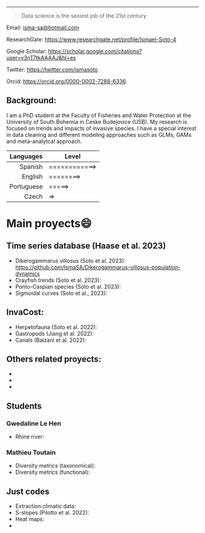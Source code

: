 ---
> Data science is the sexiest job of the 21st century

Email: isma-sa@hotmail.com

ResearchGate: https://www.researchgate.net/profile/Ismael-Soto-4

Google Scholar: https://scholar.google.com/citations?user=y3nT7tkAAAAJ&hl=es

Twitter: https://twitter.com/ismasoto

Orcid: https://orcid.org/0000-0002-7288-6336


## **Background:**

I am a PhD student at the Faculty of Fisheries and Water Protection at the University of South Bohemia in Ceske Budejovice (USB). My research is focused on trends and impacts of invasive species. I have a special interest in data cleaning and different modeling approaches such as GLMs, GAMs and meta-analytcal approach.


| Languages  |     Level     |
|----------: |---------------|
| Spanish    | ============> |
| English    | ========>     |
| Portuguese | =====>        |
| Czech      | =>            |
  

# **Main proyects😄**

## Time series database (Haase et al. 2023)

- Dikerogammarus villosus (Soto et al. 2023): https://github.com/IsmaSA/Dikerogammarus-villosus-population-dynamics
- Crayfish trends (Soto et al. 2023):
- Ponto-Caspian species (Soto et al. 2023):
- Sigmoidal curves (Soto et al., 2023):


## InvaCost:
- Herpetofauna (Soto et al. 2022): 
- Gastropods (Jiang et al. 2022):
- Canals (Balzani et al. 2022):


## Others related proyects:
-
-
-

## Students
### Gwedaline Le Hen
- Rhine river:

### Mathieu Toutain
- Diversity metrics (taxonomical):
- Diversity metrics (functional):

## Just codes
- Extraction climatic data:
- S-slopes (Pilotto et al. 2022):
- Heat maps:
-
